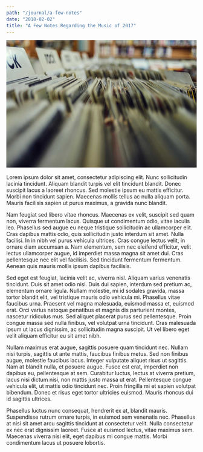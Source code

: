 ```yaml
---
path: "/journal/a-few-notes"
date: "2018-02-02"
title: "A Few Notes Regarding the Music of 2017"
---
```


![Image](valentino-funghi-275990.jpg)

Lorem ipsum dolor sit amet, consectetur adipiscing elit. Nunc sollicitudin lacinia tincidunt. Aliquam blandit turpis vel elit tincidunt blandit. Donec suscipit lacus a laoreet rhoncus. Sed molestie ipsum eu mattis efficitur. Morbi non tincidunt sapien. Maecenas mollis tellus ac nulla aliquam porta. Mauris facilisis sapien ut purus maximus, a gravida nunc blandit.

Nam feugiat sed libero vitae rhoncus. Maecenas ex velit, suscipit sed quam non, viverra fermentum lacus. Quisque ut condimentum odio, vitae iaculis leo. Phasellus sed augue eu neque tristique sollicitudin ac ullamcorper elit. Cras dapibus mattis odio, quis sollicitudin justo interdum sit amet. Nulla facilisi. In in nibh vel purus vehicula ultrices. Cras congue lectus velit, in ornare diam accumsan a. Nam elementum, sem nec eleifend efficitur, velit lectus ullamcorper augue, id imperdiet massa magna sit amet dui. Cras pellentesque nec elit vel facilisis. Sed tincidunt fermentum fermentum. Aenean quis mauris mollis ipsum dapibus facilisis.

Sed eget est feugiat, lacinia velit ac, viverra nisl. Aliquam varius venenatis tincidunt. Duis sit amet odio nisl. Duis dui sapien, interdum sed pretium ac, elementum ornare ligula. Nullam molestie, mi id sodales gravida, massa tortor blandit elit, vel tristique mauris odio vehicula mi. Phasellus vitae faucibus urna. Praesent vel magna malesuada, euismod massa et, euismod erat. Orci varius natoque penatibus et magnis dis parturient montes, nascetur ridiculus mus. Sed aliquet placerat purus sed pellentesque. Proin congue massa sed nulla finibus, vel volutpat urna tincidunt. Cras malesuada ipsum ut lacus dignissim, ac sollicitudin magna suscipit. Ut vel libero eget velit aliquam efficitur eu sit amet nibh.

Nullam maximus erat augue, sagittis posuere quam tincidunt nec. Nullam nisi turpis, sagittis ut ante mattis, faucibus finibus metus. Sed non finibus augue, molestie faucibus lacus. Integer vulputate aliquet risus ut sagittis. Nam at blandit nulla, et posuere augue. Fusce est erat, imperdiet non dapibus eu, pellentesque at sem. Curabitur luctus, lectus at viverra pretium, lacus nisi dictum nisi, non mattis justo massa ut erat. Pellentesque congue vehicula elit, ut mattis odio tincidunt nec. Proin fringilla mi et sapien volutpat bibendum. Donec et risus eget tortor ultricies euismod. Mauris rhoncus dui id sagittis ultrices.

Phasellus luctus nunc consequat, hendrerit ex at, blandit mauris. Suspendisse rutrum ornare turpis, in euismod sem venenatis nec. Phasellus at nisi sit amet arcu sagittis tincidunt at consectetur velit. Nulla consectetur ex nec erat dignissim laoreet. Fusce at euismod lectus, vitae maximus sem. Maecenas viverra nisi elit, eget dapibus mi congue mattis. Morbi condimentum lacus ut posuere lobortis. 
